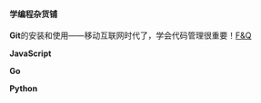 #### 学编程杂货铺

**Git**的安装和使用——移动互联网时代了，学会代码管理很重要！[F&Q](./git/关于git命令行使用的一些问题.md)

**JavaScript**

**Go**

**Python**

